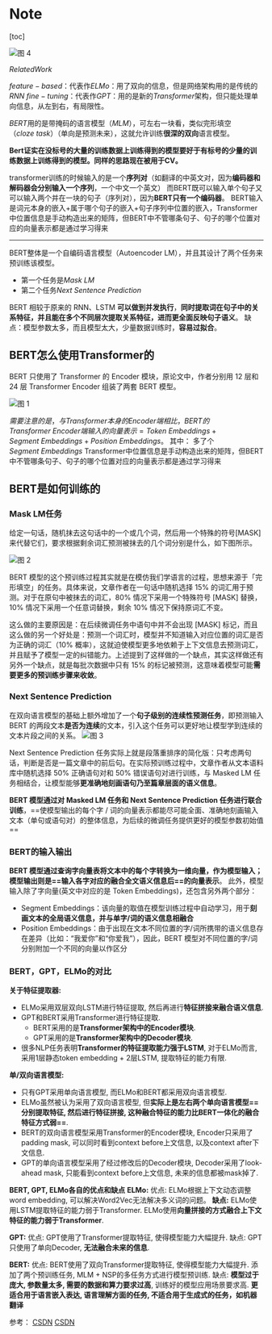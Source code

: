# Note

[toc]

![图 4](../../images/61ffeec1aa76afe985d329dbfb5753882b7791742f16bfa1448dd4f51739493d.png)  

$Related Work$

$feature-based$：代表作$ELMo$：用了双向的信息，但是网络架构用的是传统的$RNN$
$fine-tuning$：代表作$GPT$：用的是新的$Transformer$架构，但只能处理单向信息，从左到右，有局限性。

$BERT$用的是带掩码的语言模型（$MLM$），可左右一块看，类似完形填空（$cloze\ task$）（单向是预测未来），这就允许训练**很深的双向**语言模型。

**Bert证实在没标号的大量的训练数据上训练得到的模型要好于有标号的少量的训练数据上训练得到的模型。同样的思路现在被用于CV。**

transformer训练的时候输入的是一个**序列对**（如翻译的中英文对，因为**编码器和解码器会分别输入一个序列**，一个中文一个英文）
而BERT既可以输入单个句子又可以输入两个并在一块的句子（序列对），因为**BERT只有一个编码器**。
BERT输入是词元本身的嵌入+属于哪个句子的嵌入+句子序列中位置的嵌入，Transformer中位置信息是手动构造出来的矩阵，但BERT中不管哪条句子、句子的哪个位置对应的向量表示都是通过学习得来

---

BERT整体是一个自编码语言模型（Autoencoder LM），并且其设计了两个任务来预训练该模型。

- 第一个任务是$Mask\ LM$
- 第二个任务$Next\ Sentence\ Prediction$

BERT 相较于原来的 RNN、LSTM **可以做到并发执行**，**同时提取词在句子中的关系特征，并且能在多个不同层次提取关系特征，进而更全面反映句子语义**。
缺点：模型参数太多，而且模型太大，少量数据训练时，**容易过拟合**。

## BERT怎么使用Transformer的

BERT 只使用了 Transformer 的 Encoder 模块，原论文中，作者分别用 12 层和 24 层 Transformer Encoder 组装了两套 BERT 模型。

![图 1](../../images/60265655690390d32a880fe7cff8cd896cd61a3ae073bbc436968daea386473c.png)  

$需要注意的是，与 Transformer 本身的 Encoder 端相比，BERT 的 Transformer\ Encoder 端输入的向量表示 = Token\ Embeddings + Segment\ Embeddings + Position\ Embeddings$。
其中：
多了个$Segment\ Embeddings$
Transformer中位置信息是手动构造出来的矩阵，但BERT中不管哪条句子、句子的哪个位置对应的向量表示都是通过学习得来

## BERT是如何训练的

### Mask LM任务

给定一句话，随机抹去这句话中的一个或几个词，然后用一个特殊的符号[MASK]来代替它们，要求根据剩余词汇预测被抹去的几个词分别是什么，如下图所示。

![图 2](../../images/6d8bd8b6f930dcabb6e849956a14e83a4a4ca0c311cec46934825c6386583786.png)  

BERT 模型的这个预训练过程其实就是在模仿我们学语言的过程，思想来源于「完形填空」的任务。具体来说，文章作者在一句话中随机选择 15% 的词汇用于预测。对于在原句中被抹去的词汇，80% 情况下采用一个特殊符号 [MASK] 替换，10% 情况下采用一个任意词替换，剩余 10% 情况下保持原词汇不变。

这么做的主要原因是：在后续微调任务中语句中并不会出现 [MASK] 标记，而且这么做的另一个好处是：预测一个词汇时，模型并不知道输入对应位置的词汇是否为正确的词汇（10% 概率），这就迫使模型更多地依赖于上下文信息去预测词汇，并且赋予了模型一定的纠错能力。上述提到了这样做的一个缺点，其实这样做还有另外一个缺点，就是每批次数据中只有 15% 的标记被预测，这意味着模型可能**需要更多的预训练步骤来收敛**。

### Next Sentence Prediction

在双向语言模型的基础上额外增加了一个**句子级别的连续性预测任务**，即预测输入 BERT 的两段文本**是否为连续**的文本，引入这个任务可以更好地让模型学到连续的文本片段之间的关系。
![图 3](../../images/8825806fc00c88814b8983b71f495d2b9b29a9968a50c1ee389dc8d6df1c37ef.png)  

Next Sentence Prediction 任务实际上就是段落重排序的简化版：只考虑两句话，判断是否是一篇文章中的前后句。在实际预训练过程中，文章作者从文本语料库中随机选择 50% 正确语句对和 50% 错误语句对进行训练，与 Masked LM 任务相结合，让模型能够**更准确地刻画语句乃至篇章层面的语义信息**。

**BERT 模型通过对 Masked LM 任务和 Next Sentence Prediction 任务进行联合训练**，==使模型输出的每个字 / 词的向量表示都能尽可能全面、准确地刻画输入文本（单句或语句对）的整体信息，为后续的微调任务提供更好的模型参数初始值==

### BERT的输入输出

**BERT 模型通过查询字向量表将文本中的每个字转换为一维向量，作为模型输入；模型输出则是==输入各字对应的融合全文语义信息后==的向量表示**。
此外，模型输入除了字向量(英文中对应的是 Token Embeddings)，还包含另外两个部分：

- Segment Embeddings：该向量的取值在模型训练过程中自动学习，用于**刻画文本的全局语义信息，并与单字/词的语义信息相融合**
- Position Embeddings：由于出现在文本不同位置的字/词所携带的语义信息存在差异（比如：“我爱你”和“你爱我”），因此，BERT 模型对不同位置的字/词分别附加一个不同的向量以作区分

### BERT，GPT，ELMo的对比

**关于特征提取器:**

- ELMo采用双层双向LSTM进行特征提取, 然后再进行**特征拼接来融合语义信息**.
- GPT和BERT采用Transformer进行特征提取.
  - BERT采用的是**Transformer架构中的Encoder模块**.
  - GPT采用的是**Transformer架构中的Decoder模块**.
- 很多NLP任务表明**Transformer的特征提取能力强于LSTM**, 对于ELMo而言, 采用1层静态token embedding + 2层LSTM, 提取特征的能力有限.

**单/双向语言模型:**

- 只有GPT采用单向语言模型, 而ELMo和BERT都采用双向语言模型.
- ELMo虽然被认为采用了双向语言模型, 但**实际上是左右两个单向语言模型==分别提取特征, 然后进行特征拼接, 这种融合特征的能力比BERT一体化的融合特征方式弱==**.
- BERT的双向语言模型采用Transformer的Encoder模块, Encoder只采用了padding mask, 可以同时看到context before上文信息, 以及context after下文信息.
- GPT的单向语言模型采用了经过修改后的Decoder模块, Decoder采用了look-ahead mask, 只能看到context before上文信息, 未来的信息都被mask掉了.

**BERT, GPT, ELMo各自的优点和缺点**
**ELMo:**
优点:
ELMo根据上下文动态调整word embedding, 可以解决Word2Vec无法解决多义词的问题。
**缺点:**
ELMo使用LSTM提取特征的能力弱于Transformer.
ELMo使用**向量拼接的方式融合上下文特征的能力弱于Transformer**.

**GPT:**
优点:
GPT使用了Transformer提取特征, 使得模型能力大幅提升.
缺点:
GPT只使用了单向Decoder, **无法融合未来的信息**.

**BERT:**
优点:
BERT使用了双向Transformer提取特征, 使得模型能力大幅提升.
添加了两个预训练任务, MLM + NSP的多任务方式进行模型预训练.
缺点:
**模型过于庞大, 参数量太多, 需要的数据和算力要求过高**, 训练好的模型应用场景要求高.
**更适合用于语言嵌入表达, 语言理解方面的任务, 不适合用于生成式的任务，如机器翻译**

参考：
[CSDN](https://blog.csdn.net/weixin_44799217/article/details/115374101?ops_request_misc=%257B%2522request%255Fid%2522%253A%2522166614671616800184159320%2522%252C%2522scm%2522%253A%252220140713.130102334..%2522%257D&request_id=166614671616800184159320&biz_id=0&utm_medium=distribute.pc_search_result.none-task-blog-2~all~top_positive~default-2-115374101-null-null.142^v59^js_top,201^v3^control&utm_term=BERT&spm=1018.2226.3001.4187)
[CSDN](https://blog.csdn.net/Decennie/article/details/119793548?ops_request_misc=&request_id=&biz_id=102&utm_term=bert%E5%92%8Celmo%E5%8C%BA%E5%88%AB&utm_medium=distribute.pc_search_result.none-task-blog-2~all~sobaiduweb~default-0-119793548.142^v59^js_top,201^v3^control&spm=1018.2226.3001.4187)
